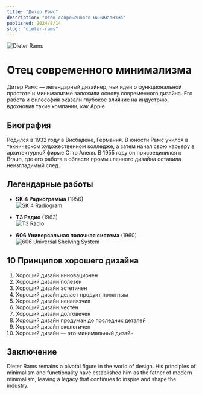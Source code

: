 ```yaml
---
title: "Дитер Рамс"
description: "Отец современного минимализма"
published: 2024/8/14
slug: "dieter-rams"
---
```


![Dieter Rams](/articles/dieter-rams.jpg)

# Отец современного минимализма

Дитер Рамс — легендарный дизайнер, чьи идеи о функциональной простоте и минимализме заложили основу современного дизайна. Его работа и философия оказали глубокое влияние на индустрию, вдохновив такие компании, как Apple.

## Биография

Родился в 1932 году в Висбадене, Германия. В юности Рамс учился в техническом художественном колледже, а затем начал свою карьеру в архитектурной фирме Отто Апеля. В 1955 году он присоединился к Braun, где его работа в области промышленного дизайна оставила неизгладимый след.

## Легендарные работы

-   **SK 4 Радиограмма** (1956)  
    ![SK 4 Radiogram](/articles/sk4-radiogram.jpg)

-   **T3 Радио** (1963)  
    ![T3 Radio](/articles/t3-radio.jpg)

-   **606 Универсальная полочная система** (1960)  
    ![606 Universal Shelving System](/articles/606-universal-shelving-system.jpg)

## 10 Принципов хорошего дизайна

1. Хороший дизайн инновационен
2. Хороший дизайн полезен
3. Хороший дизайн эстетичен
4. Хороший дизайн делает продукт понятным
5. Хороший дизайн ненавязчив
6. Хороший дизайн честен
7. Хороший дизайн долговечен
8. Хороший дизайн продуман до последних деталей
9. Хороший дизайн экологичен
10. Хороший дизайн — это минимальный дизайн

## Заключение

Dieter Rams remains a pivotal figure in the world of design. His principles of minimalism and functionality have established him as the father of modern minimalism, leaving a legacy that continues to inspire and shape the industry.

